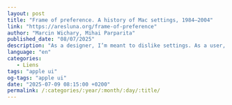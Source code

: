 ```yaml
---
layout: post
title: "Frame of preference. A history of Mac settings, 1984–2004"
link: "https://aresluna.org/frame-of-preference"
author: "Marcin Wichary, Mihai Parparita"
published_date: "08/07/2025"
description: "As a designer, I’m meant to dislike settings. As a user, I love them. Every year I celebrate Settings Day: a day when I take a look at the options and toggles in all the apps I use. I do this out of curiosity – what was added since the last time I looked? – but also because I love this way of getting to know software: peeking under the hood, walking the back alleys, learning what has been tricky or important enough to be equipped with a checkbox. During the last Settings Day, I had a realization that the totemic 1984 Mac control panel, designed by Susan Kare, is still to this day perhaps the only settings screen ever brought up in casual conversation. I kept wondering about that screen, and about what happened since then. Turns out, the Mac settings have lived a far more fascinating life than I imagined, have been redesigned many times, and can tell us a lot about the early history and the troubled upbringing of this interesting machine. Join me on a journey through the first twenty years of Mac’s control panels."
language: "en"
categories: 
   - Liens
tags: "apple ui"
og-tags: "apple ui"
date: "2025-07-09 08:15:00 +0200"
permalink: /:categories/:year/:month/:day/:title/
---
```

